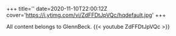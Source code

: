 +++
title=''
date=2020-11-10T22:00:12Z
cover='https://i.ytimg.com/vi/ZdFFDtJpVQc/hqdefault.jpg'
+++

All content belongs to GlennBeck.
{{< youtube ZdFFDtJpVQc >}}
